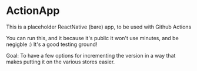 # ActionApp
This is a placeholder ReactNative (bare) app, to be used with Github Actions

You can run this, and it because it's public it won't use minutes, and be negigble :) It's a good testing ground!

Goal: To have a few options for incrementing the version in a way that makes putting it on the various stores easier.
